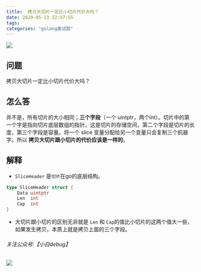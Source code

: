 ```yaml
---
title:  拷贝大切片一定比小切片代价大吗？
date: 2020-05-13 22:57:55
tags:
categories: "golang面试题"
---
```


![](https://imgconvert.csdnimg.cn/aHR0cHM6Ly9pbWdrci5jbi1iai51ZmlsZW9zLmNvbS9jMmM2Y2YxZi0xN2RlLTRiZDEtYjY5Ny02NGQ1ZDlhY2M2MDUucG5n?x-oss-process=image/format,png)
<!-- more -->
## 问题
拷贝大切片一定比小切片代价大吗？

## 怎么答
并不是，所有切片的大小相同；**三个字段**（一个 uintptr，两个int）。切片中的第一个字是指向切片底层数组的指针，这是切片的存储空间，第二个字段是切片的长度，第三个字段是容量。将一个 slice 变量分配给另一个变量只会复制三个机器字。所以 **拷贝大切片跟小切片的代价应该是一样的**。


## 解释
- ```SliceHeader``` 是```切片```在go的底层结构。
```go 
type SliceHeader struct {
	Data uintptr
	Len  int
	Cap  int
}
```

- 大切片跟小切片的区别无非就是 ```Len``` 和 ```Cap```的值比小切片的这两个值大一些，如果发生拷贝，本质上就是拷贝上面的三个字段。    


###### 关注公众号:【小白debug】
![](https://cdn.jsdelivr.net/gh/xiaobaiTech/image/默认标题_动态横版二维码_2021-03-19-0.gif)